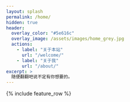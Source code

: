 ```yaml
---
layout: splash
permalink: /home/
hidden: true
header:
  overlay_color: "#5e616c"
  overlay_image: /assets/images/home_grey.jpg
  actions:
    - label: "关于本站"
      url: "/welcome/"
    - label: "关于我"
      url: "/about/"
excerpt: >
  随便翻翻吧说不定有你想要的。 
---
```

<!--
 * @Date: 2020-10-15 08:13:53
 * @LastEditTime: 2020-10-15 15:38:27
 * @LastEditors: Li Xiang
 * @Description: 
 * @FilePath: /notlixiang.github.io/_pages/home.md
-->
{% include feature_row %}
